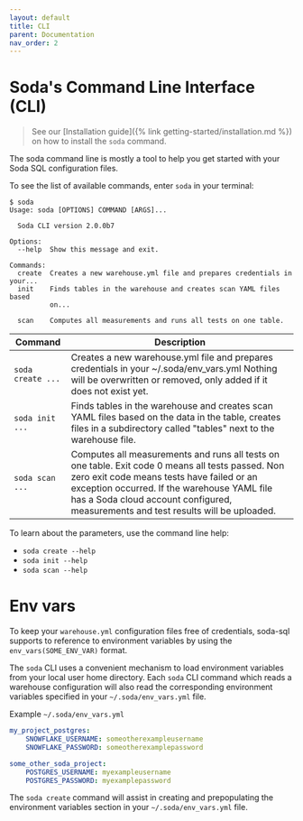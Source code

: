```yaml
---
layout: default
title: CLI
parent: Documentation
nav_order: 2
---
```


# Soda's Command Line Interface (CLI)

> See our [Installation guide]({% link getting-started/installation.md %}) on how to install the `soda` command.

The soda command line is mostly a tool to help you get started with
your Soda SQL configuration files.

To see the list of available commands, enter `soda` in your terminal:

```
$ soda
Usage: soda [OPTIONS] COMMAND [ARGS]...

  Soda CLI version 2.0.0b7

Options:
  --help  Show this message and exit.

Commands:
  create  Creates a new warehouse.yml file and prepares credentials in your...
  init    Finds tables in the warehouse and creates scan YAML files based
          on...

  scan    Computes all measurements and runs all tests on one table.
```

| Command | Description |
| ------- | ----------- |
| `soda create ...` | Creates a new warehouse.yml file and prepares credentials in your ~/.soda/env_vars.yml Nothing will be overwritten or removed, only added if it does not exist yet. |
| `soda init ...` | Finds tables in the warehouse and creates scan YAML files based on the data in the table, creates files in a subdirectory called "tables" next to the warehouse file. |
| `soda scan ...` | Computes all measurements and runs all tests on one table.  Exit code 0 means all tests passed. Non zero exit code means tests have failed or an exception occurred. If the warehouse YAML file has a Soda cloud account configured, measurements and test results will be uploaded. |

To learn about the parameters, use the command line help:
* `soda create --help`
* `soda init --help`
* `soda scan --help`

# Env vars

To keep your `warehouse.yml` configuration files free of credentials, soda-sql
supports to reference to environment variables by using the `env_vars(SOME_ENV_VAR)` format.

The `soda` CLI uses a convenient mechanism to load environment variables from your local
user home directory.  Each `soda` CLI command which reads a warehouse configuration will
also read the corresponding environment variables specified in your
`~/.soda/env_vars.yml` file.

Example `~/.soda/env_vars.yml`
```yaml
my_project_postgres:
    SNOWFLAKE_USERNAME: someotherexampleusername
    SNOWFLAKE_PASSWORD: someotherexamplepassword

some_other_soda_project:
    POSTGRES_USERNAME: myexampleusername
    POSTGRES_PASSWORD: myexamplepassword
```

The `soda create` command will assist in creating and prepopulating the
environment variables section in your `~/.soda/env_vars.yml` file.